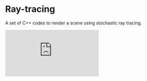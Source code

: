 # Ray-tracing
A set of C++ codes to render a scene using stochastic ray tracing.

<embed src="https://github.com/mehdi-elion/Ray-tracing/blob/main/Rapport%20RayTracing%20-%20Elion%20Mehdi.pdf" type="application/pdf">
